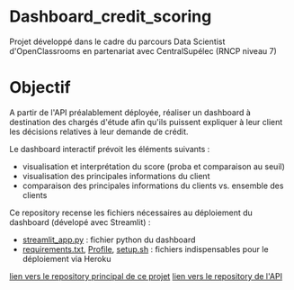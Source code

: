 # Dashboard_credit_scoring
Projet développé dans le cadre du parcours Data Scientist d'OpenClassrooms en partenariat avec CentralSupélec (RNCP niveau 7)

# Objectif
A partir de l'API préalablement déployée, réaliser un dashboard à destination des chargés d'étude afin qu'ils puissent expliquer à leur client les décisions relatives à leur demande de crédit.

Le dashboard interactif prévoit les éléments suivants :

- visualisation et interprétation du score (proba et comparaison au seuil)
- visualisation des principales informations du client
- comparaison des principales informations du clients vs. ensemble des clients

Ce repository recense les fichiers nécessaires au déploiement du dashboard (dévelopé avec Streamlit) :

- [streamlit_app.py](streamlit_app.py) : fichier python du dashboard
- [requirements.txt](requirements.txt), [Profile](Procfile), [setup.sh](setup.sh) : fichiers indispensables pour le déploiement via Heroku
  
[lien vers le repository principal de ce projet](https://github.com/Trito241/Credit_default)
[lien vers le repository de l'API](https://github.com/Trito241/Credit_default/blob/main/flask_app.py)
